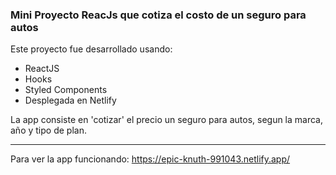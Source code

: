 ### Mini Proyecto ReacJs que cotiza el costo de un seguro para autos

Este proyecto fue desarrollado usando:
- ReactJS
- Hooks
- Styled Components
- Desplegada en Netlify

La app consiste en 'cotizar' el precio un seguro para autos, segun la marca, año y tipo de plan.

--------------------------

Para ver la app funcionando:
https://epic-knuth-991043.netlify.app/
